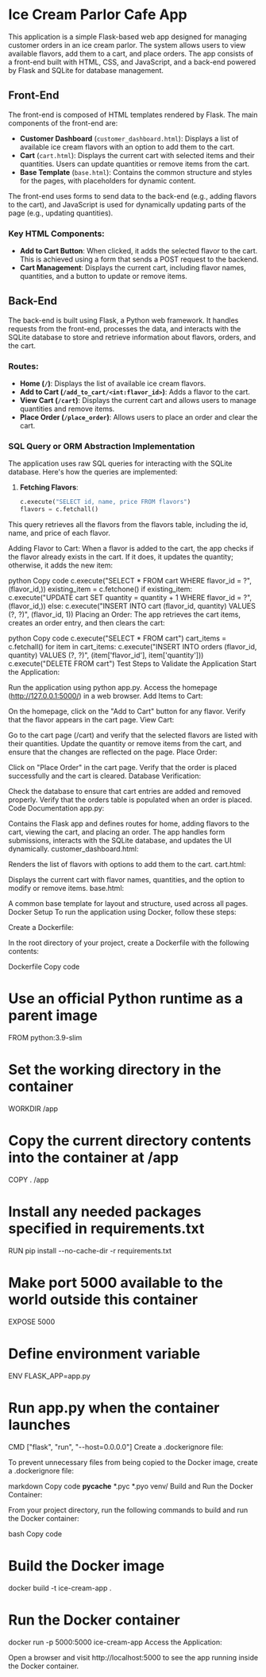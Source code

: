 # Ice Cream Parlor Cafe App

This application is a simple Flask-based web app designed for managing customer orders in an ice cream parlor. The system allows users to view available flavors, add them to a cart, and place orders. The app consists of a front-end built with HTML, CSS, and JavaScript, and a back-end powered by Flask and SQLite for database management.

## Front-End

The front-end is composed of HTML templates rendered by Flask. The main components of the front-end are:

- **Customer Dashboard** (`customer_dashboard.html`): Displays a list of available ice cream flavors with an option to add them to the cart.
- **Cart** (`cart.html`): Displays the current cart with selected items and their quantities. Users can update quantities or remove items from the cart.
- **Base Template** (`base.html`): Contains the common structure and styles for the pages, with placeholders for dynamic content.

The front-end uses forms to send data to the back-end (e.g., adding flavors to the cart), and JavaScript is used for dynamically updating parts of the page (e.g., updating quantities).

### Key HTML Components:
- **Add to Cart Button**: When clicked, it adds the selected flavor to the cart. This is achieved using a form that sends a POST request to the backend.
- **Cart Management**: Displays the current cart, including flavor names, quantities, and a button to update or remove items.

## Back-End

The back-end is built using Flask, a Python web framework. It handles requests from the front-end, processes the data, and interacts with the SQLite database to store and retrieve information about flavors, orders, and the cart.

### Routes:
- **Home (`/`)**: Displays the list of available ice cream flavors.
- **Add to Cart (`/add_to_cart/<int:flavor_id>`)**: Adds a flavor to the cart.
- **View Cart (`/cart`)**: Displays the current cart and allows users to manage quantities and remove items.
- **Place Order (`/place_order`)**: Allows users to place an order and clear the cart.

### SQL Query or ORM Abstraction Implementation

The application uses raw SQL queries for interacting with the SQLite database. Here's how the queries are implemented:

1. **Fetching Flavors**:
   ```python
   c.execute("SELECT id, name, price FROM flavors")
   flavors = c.fetchall()
This query retrieves all the flavors from the flavors table, including the id, name, and price of each flavor.

Adding Flavor to Cart: When a flavor is added to the cart, the app checks if the flavor already exists in the cart. If it does, it updates the quantity; otherwise, it adds the new item:

python
Copy code
c.execute("SELECT * FROM cart WHERE flavor_id = ?", (flavor_id,))
existing_item = c.fetchone()
if existing_item:
    c.execute("UPDATE cart SET quantity = quantity + 1 WHERE flavor_id = ?", (flavor_id,))
else:
    c.execute("INSERT INTO cart (flavor_id, quantity) VALUES (?, ?)", (flavor_id, 1))
Placing an Order: The app retrieves the cart items, creates an order entry, and then clears the cart:

python
Copy code
c.execute("SELECT * FROM cart")
cart_items = c.fetchall()
for item in cart_items:
    c.execute("INSERT INTO orders (flavor_id, quantity) VALUES (?, ?)", (item['flavor_id'], item['quantity']))
c.execute("DELETE FROM cart")
Test Steps to Validate the Application
Start the Application:

Run the application using python app.py.
Access the homepage (http://127.0.0.1:5000/) in a web browser.
Add Items to Cart:

On the homepage, click on the "Add to Cart" button for any flavor.
Verify that the flavor appears in the cart page.
View Cart:

Go to the cart page (/cart) and verify that the selected flavors are listed with their quantities.
Update the quantity or remove items from the cart, and ensure that the changes are reflected on the page.
Place Order:

Click on "Place Order" in the cart page.
Verify that the order is placed successfully and the cart is cleared.
Database Verification:

Check the database to ensure that cart entries are added and removed properly.
Verify that the orders table is populated when an order is placed.
Code Documentation
app.py:

Contains the Flask app and defines routes for home, adding flavors to the cart, viewing the cart, and placing an order.
The app handles form submissions, interacts with the SQLite database, and updates the UI dynamically.
customer_dashboard.html:

Renders the list of flavors with options to add them to the cart.
cart.html:

Displays the current cart with flavor names, quantities, and the option to modify or remove items.
base.html:

A common base template for layout and structure, used across all pages.
Docker Setup
To run the application using Docker, follow these steps:

Create a Dockerfile:

In the root directory of your project, create a Dockerfile with the following contents:

Dockerfile
Copy code
# Use an official Python runtime as a parent image
FROM python:3.9-slim

# Set the working directory in the container
WORKDIR /app

# Copy the current directory contents into the container at /app
COPY . /app

# Install any needed packages specified in requirements.txt
RUN pip install --no-cache-dir -r requirements.txt

# Make port 5000 available to the world outside this container
EXPOSE 5000

# Define environment variable
ENV FLASK_APP=app.py

# Run app.py when the container launches
CMD ["flask", "run", "--host=0.0.0.0"]
Create a .dockerignore file:

To prevent unnecessary files from being copied to the Docker image, create a .dockerignore file:

markdown
Copy code
__pycache__
*.pyc
*.pyo
venv/
Build and Run the Docker Container:

From your project directory, run the following commands to build and run the Docker container:

bash
Copy code
# Build the Docker image
docker build -t ice-cream-app .

# Run the Docker container
docker run -p 5000:5000 ice-cream-app
Access the Application:

Open a browser and visit http://localhost:5000 to see the app running inside the Docker container.
